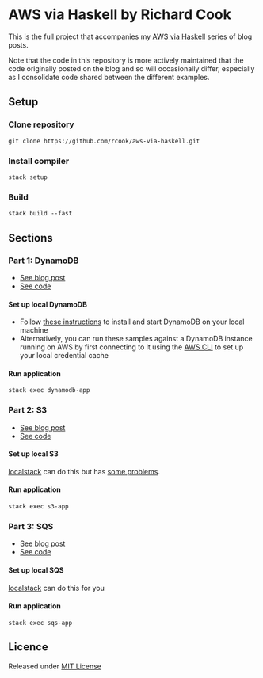 # AWS via Haskell by Richard Cook

This is the full project that accompanies my [AWS via Haskell][aws-via-haskell] series of blog posts.

Note that the code in this repository is more actively maintained that the code originally posted on the blog and so will occasionally differ, especially as I consolidate code shared between the different examples.

## Setup

### Clone repository

```
git clone https://github.com/rcook/aws-via-haskell.git
```

### Install compiler

```
stack setup
```

### Build

```
stack build --fast
```

## Sections

### Part 1: DynamoDB

* [See blog post][dynamodb-post]
* [See code][dynamodb-code]

#### Set up local DynamoDB

* Follow [these instructions][local-dynamodb] to install and start DynamoDB on your local machine
* Alternatively, you can run these samples against a DynamoDB instance running on AWS by first connecting to it using the [AWS CLI][aws-cli] to set up your local credential cache

#### Run application

```
stack exec dynamodb-app
```

### Part 2: S3

* [See blog post][s3-post]
* [See code][s3-code]

#### Set up local S3

[localstack][localstack] can do this but has [some problems][bug].

#### Run application

```
stack exec s3-app
```

### Part 3: SQS

* [See blog post][sqs-post]
* [See code][sqs-code]

#### Set up local SQS

[localstack][localstack] can do this for you

#### Run application

```
stack exec sqs-app
```

## Licence

Released under [MIT License][licence]

[aws-cli]: https://aws.amazon.com/cli/
[aws-via-haskell]: http://blog.rcook.org/blog/2017/aws-via-haskell/
[bug]: https://github.com/brendanhay/amazonka/issues/432
[dynamodb-code]: dynamodb
[dynamodb-post]: http://blog.rcook.org/blog/2017/aws-via-haskell/
[licence]: LICENSE
[local-dynamodb]: http://docs.aws.amazon.com/amazondynamodb/latest/developerguide/DynamoDBLocal.html
[localstack]: https://github.com/localstack/localstack
[s3-code]: s3
[s3-post]: http://blog.rcook.org/blog/2017/aws-via-haskell-s3/
[sqs-code]: sqs
[sqs-post]: http://blog.rcook.org/blog/2017/aws-via-haskell-sqs/
